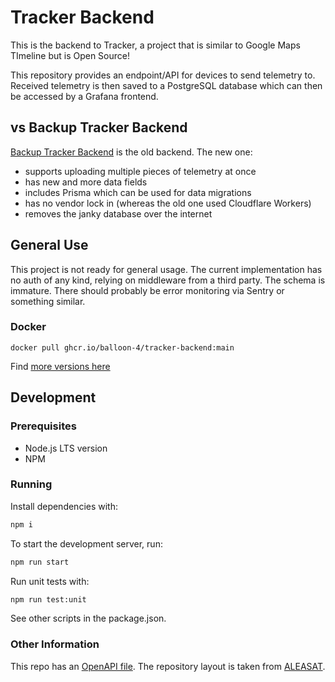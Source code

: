 # Tracker Backend

This is the backend to Tracker, a project that is similar to Google Maps TImeline but is Open Source!

This repository provides an endpoint/API for devices to send telemetry to. Received telemetry is then saved to a PostgreSQL database which can then be accessed by a Grafana frontend.

## vs Backup Tracker Backend

[Backup Tracker Backend](https://github.com/balloon-4/backup-tracker-backend) is the old backend. The new one:
 - supports uploading multiple pieces of telemetry at once
 - has new and more data fields
 - includes Prisma which can be used for data migrations
 - has no vendor lock in (whereas the old one used Cloudflare Workers)
 - removes the janky database over the internet

## General Use

This project is not ready for general usage. The current implementation has no auth of any kind, relying on middleware from a third party. The schema is immature. There should probably be error monitoring via Sentry or something similar.

### Docker
```
docker pull ghcr.io/balloon-4/tracker-backend:main
```
Find [more versions here](https://github.com/balloon-4/tracker-backend/pkgs/container/tracker-backend)

## Development

### Prerequisites

- Node.js LTS version
- NPM

### Running

Install dependencies with:

```sh
npm i
```
To start the development server, run:

```sh
npm run start
```
Run unit tests with:

```sh
npm run test:unit
```
See other scripts in the package.json.

### Other Information

This repo has an [OpenAPI file](https://github.com/balloon-4/tracker-backend/blob/30d7227e010d1ac466f2ba4a36997cd336d2af23/api/openapi.json). The repository layout is taken from [ALEASAT](https://www.aleasat.space/).
